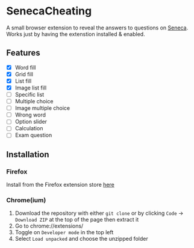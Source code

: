 # SenecaCheating

A small browser extension to reveal the answers to questions on [Seneca](https://senecalearning.com).
Works just by having the extenstion installed & enabled.

## Features

- [x] Word fill
- [x] Grid fill
- [x] List fill
- [x] Image list fill
- [ ] Specific list
- [ ] Multiple choice
- [ ] Image multiple choice
- [ ] Wrong word
- [ ] Option slider
- [ ] Calculation
- [ ] Exam question

## Installation

### Firefox

Install from the Firefox extension store [here](https://addons.mozilla.org/en-GB/firefox/addon/senecacheating/)

### Chrome(ium)

1. Download the repository with either `git clone` or by clicking `Code` -> `Download ZIP` at the top
of the page then extract it
2. Go to chrome://extensions/
3. Toggle on `Developer mode` in the top left
4. Select `Load unpacked` and choose the unzipped folder
